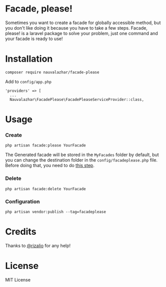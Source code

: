 # Facade, please!
Sometimes you want to create a facade for globally accessible method, but you don't like doing it because you have to take a few steps. Facade, please! is a laravel package to solve your problem, just one command and your facade is ready to use!

# Installation
```
composer require nauvalazhar/facade-please
```
Add to `config/app.php`
```
'providers' => [
  ...
  Nauvalazhar\FacadePlease\FacadePleaseServiceProvider::class,
```

# Usage
### Create
```
php artisan facade:please YourFacade
```
The Generated facade will be stored in the `MyFacades` folder by default, but you can change the destination folder in the `config/facadeplease.php` file. Before doing that, you need to do [this step](#configuration).

### Delete
```
php artisan facade:delete YourFacade
```

### Configuration
```
php artisan vendor:publish --tag=facadeplease
```

# Credits
Thanks to [@rizalio](https://github.com/rizalio) for any help!

# License
MIT License

